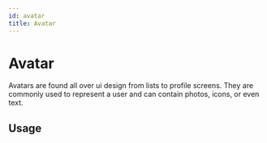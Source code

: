 ```yaml
---
id: avatar
title: Avatar
---
```

# Avatar

Avatars are found all over ui design from lists to profile screens. They are commonly used to represent a user and can contain photos, icons, or even text.


## Usage

